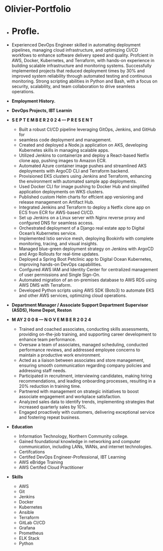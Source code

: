 # Olivier-Portfolio

- <h1> Profle.</h1>
  
- Experienced DevOps Engineer skilled in automating deployment pipelines, managing
  cloud infrastructure, and optimizing CI/CD workfows to enhance software delivery
  speed and quality. Profcient in AWS, Docker, Kubernetes, and Terraform, with
  hands-on experience in building scalable infrastructure and monitoring systems.
  Successfully implemented projects that reduced deployment times by 30% and
  improved system reliability through automated testing and continuous monitoring.
  Strong scripting abilities in Python and Bash, with a focus on security, scalability, and
  team collaboration to drive seamless operations.
  
- <b> Employment History.</b>
- <b> DevOps Projects, IBT Learnin</b>
- <b>S E P T E M B E R 2 0 2 4 — P R E S E N T</b>
    - Built a robust CI/CD pipeline leveraging GitOps, Jenkins, and GitHub for
    - seamless code deployment and management.
    - Created and deployed a Node.js application on AKS, developing Kubernetes
      skills in managing scalable apps.
    - Utilized Jenkins to containerize and deploy a React-based Netfix clone app,
      pushing images to Amazon ECR.
    - Automated Azure container image pushes and streamlined AKS deployments
      with ArgoCD CLI and Terraform backend.
    - Provisioned EKS clusters using Jenkins and Terraform, enhancing the
      environment with automated sample app deployments.
    - Used Docker CLI for image pushing to Docker Hub and simplifed application
      deployments on WKS clusters.
    - Published custom Helm charts for effcient app versioning and release
      management on Artifact Hub.
    - Integrated Jenkins and Terraform to deploy a Netfix clone app on ECS from ECR
      for AWS-based CI/CD.
    - Set up Jenkins on a Linux server with Nginx reverse proxy and confgured DNS
      for seamless access.
    - Orchestrated deployment of a Django real estate app to Digital Ocean’s
      Kubernetes service.
    - Implemented Istio service mesh, deploying Bookinfo with complete monitoring,
      tracing, and visual insights.
    - Managed blue-green deployment strategy on Jenkins with ArgoCD and Argo
      Rollouts for real-time updates.
    - Deployed a Spring Boot Petclinic app to Digital Ocean Kubernetes, improving
      hands-on DevOps capabilities.
    - Confgured AWS IAM and Identity Center for centralized management of user
      permissions and Single Sign-On.
    - Automated migration of an on-premises database to AWS RDS using AWS DMS
      with Terraform.
    - Developed Python scripts using AWS SDK (Boto3) to automate EKS and other
      AWS services, optimizing cloud operations.

- <b> Department Manager / Associate Support Department Supervisor (ASDS),
    Home Depot, Reston </b>
- <b> M AY 2 0 0 8 — N O V E M B E R 2 0 2 4 </b>
    - Trained and coached associates, conducting skills assessments, providing
      on-the-job training, and supporting career development to enhance team
      performance.
    - Oversaw a team of associates, managed scheduling, conducted performance
      reviews, and addressed employee concerns to maintain a productive work
      environment.
    - Acted as a liaison between associates and store management, ensuring smooth
      communication regarding company policies and addressing staff needs.
    - Participated in recruitment, interviewing candidates, making hiring
      recommendations, and leading onboarding processes, resulting in a 20%
      reduction in training time.
    - Partnered with management on strategic initiatives to boost associate
      engagement and workplace satisfaction.
    - Analyzed sales data to identify trends, implementing strategies that increased
      quarterly sales by 10%.
    - Engaged proactively with customers, delivering exceptional service and
      fostering repeat business.
- <b> Education</b>
    - Information Technology, Northern Community college. 
    - Gained foundational knowledge in networking and computer communication,
        including LANs, WANs, and internet technologies.
    - Certifcations 
    - Certifed DevOps Engineer-Professional, IBT Learning
    - AWS eBridge Training
    - AWS Certifed Cloud Practitioner

- <b> Skills</b>
    - AWS
    - Git
    - Jenkins
    - Docker
    - Kubernetes
    - Ansible
    - Terraform
    - GitLab CI/CD
    - Grafana
    - Prometheus
    - ELK Stack
    - Python




